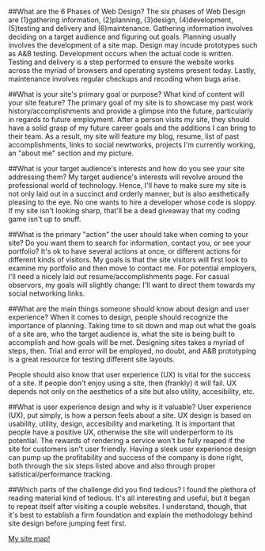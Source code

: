
##What are the 6 Phases of Web Design?
The six phases of Web Design are (1)gathering information, (2)planning, (3)design, (4)development, (5)testing and delivery and (6)maintenance. Gathering information involves deciding on a target audience and figuring out goals. Planning usually involves the development of a site map. Design may incude prototypes such as A&B testing. Development occurs when the actual code is written. Testing and delivery is a step performed to ensure the website works across the myriad of browsers and operating systems present today. Lastly, maintenance involves regular checkups and recoding when bugs arise.

##What is your site's primary goal or purpose? What kind of content will your site feature?
The primary goal of my site is to showcase my past work history/accomplishments and provide a glimpse into the future, particularly in regards to future employment. After a person visits my site, they should have a solid grasp of my future career goals and the additions I can bring to their team. As a result, my site will feature my blog, resume, list of past accomplishments, links to social newtworks, projects I'm currently working, an "about me" section and my picture.

##What is your target audience's interests and how do you see your site addressing them?
My target audience's interests will revolve around the professional world of technology. Hence, I'll have to make sure my site is not only laid out in a succinct and orderly manner, but is also aesthetically pleasing to the eye. No one wants to hire a developer whose code is sloppy. If my site isn't looking sharp, that'll be a dead giveaway that my coding game isn't up to snuff.

##What is the primary "action" the user should take when coming to your site? Do you want them to search for information, contact you, or see your portfolio? It's ok to have several actions at once, or different actions for different kinds of visitors.
My goals is that the site visitors will first look to examine my portfolio and then move to contact me. For potential employers, I'll need a nicely laid out resume/accomplishments page. For casual observors, my goals will slightly change: I'll want to direct them towards my social networking links.

##What are the main things someone should know about design and user experience?
When it comes to design, people should recognize the importance of planning. Taking time to sit down and map out what the goals of a site are, who the target audience is, what the site is being built to accomplish and how goals will be met. Designing sites takes a myriad of steps, then. Trial and error will be employed, no doubt, and A&B prototyping is a great resource for testing different site layouts.

People should also know that user experience (UX) is vital for the success of a site. If people don't enjoy using a site, then (frankly) it will fail. UX depends not only on the aesthetics of a site but also utility, accesibility, etc.

##What is user experience design and why is it valuable?
User experience  (UX), put simply, is how a person feels about a site. UX design is based on usability, utility, design, accesibility and marketing. It is important that people have a positive UX, otherwise the site will underperform to its potential. The rewards of rendering a service won't be fully reaped if the site for customers isn't user friendly. Having a sleek user experience design can pump up the profitability and success of the company is done right, both through the six steps listed above and also through proper satistical/performance tracking.

##Which parts of the challenge did you find tedious?
I found the plethora of reading material kind of tedious. It's all interesting and useful, but it began to repeat itself after visiting a couple websites. I understand, though, that it's best to establish a firm foundation and explain the methodology behind site design before jumping feet first.

[My site map!](/week-2/imgs/site-map.png)